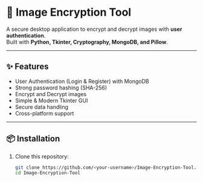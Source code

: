 # 🔐 Image Encryption Tool

A secure desktop application to encrypt and decrypt images with **user authentication**.  
Built with **Python, Tkinter, Cryptography, MongoDB, and Pillow**.

---

## ✨ Features
- User Authentication (Login & Register) with MongoDB
- Strong password hashing (SHA-256)
- Encrypt and Decrypt images
- Simple & Modern Tkinter GUI
- Secure data handling
- Cross-platform support

---

## 📦 Installation

1. Clone this repository:
   ```bash
   git clone https://github.com/<your-username>/Image-Encryption-Tool.git
   cd Image-Encryption-Tool
